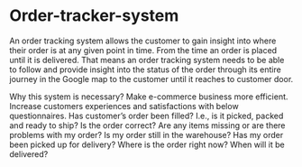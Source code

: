 # Order-tracker-system
An order tracking system allows the customer to gain insight into where their order is at any given point in time. From the time an order is placed until it is delivered. That means an order tracking system needs to be able to follow and provide insight into the status of the order through its entire journey in the Google map to the customer until it reaches to customer door.

Why this system is necessary?
Make e-commerce business more efficient.
Increase customers experiences and satisfactions with below questionnaires.
Has customer’s order been filled? I.e., is it picked, packed and ready to ship?
Is the order correct?
Are any items missing or are there problems with my order?
Is my order still in the warehouse?
Has my order been picked up for delivery?
Where is the order right now?
When will it be delivered?
